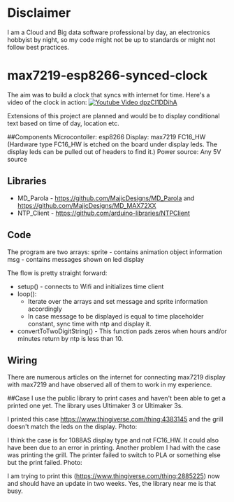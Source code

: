 # Disclaimer
I am a Cloud and Big data software professional by day, an electronics hobbyist by night, so my code might not be up to standards or might not follow best practices.

# max7219-esp8266-synced-clock
The aim was to build a clock that syncs with internet for time. Here's a video of the clock in action:
[![Youtube Video dpzCI1DDihA](https://img.youtube.com/vi/dpzCI1DDihA/0.jpg)](https://www.youtube.com/watch?v=dpzCI1DDihA)

Extensions of this project are planned and would be to display conditional text based on time of day, location etc.

##Components
Microcontoller: esp8266
Display: max7219 FC16_HW (Hardware type FC16_HW is etched on the board under display leds. The display leds can be pulled out of headers to find it.)
Power source: Any 5V source

## Libraries
* MD_Parola - https://github.com/MajicDesigns/MD_Parola and https://github.com/MajicDesigns/MD_MAX72XX
* NTP_Client - https://github.com/arduino-libraries/NTPClient

## Code
The program are two arrays:
sprite - contains animation object information
msg - contains messages shown on led display

The flow is pretty straight forward:
* setup() - connects to Wifi and initializes time client
* loop():
  * Iterate over the arrays and set message and sprite information accordingly
  * In case message to be displayed is equal to time placeholder constant, sync time with ntp and display it.
* convertToTwoDigitString() - This function pads zeros when hours and/or minutes return by ntp is less than 10.

## Wiring
There are numerous articles on the internet for connecting max7219 display with max7219 and have observed all of them to work in my experience.

##Case
I use the public library to print cases and haven't been able to get a printed one yet. The library uses Ultimaker 3 or Ultimaker 3s.

I printed this case https://www.thingiverse.com/thing:4383145 and the grill doesn't match the leds on the display.
Photo:

I think the case is for 1088AS display type and not FC16_HW. It could also have been due to an error in printing.
Another problem I had with the case was printing the grill. The printer failed to switch to PLA or something else but the print failed.
Photo:


I am trying to print this (https://www.thingiverse.com/thing:2885225) now and should have an update in two weeks. Yes, the library near me is that busy.
